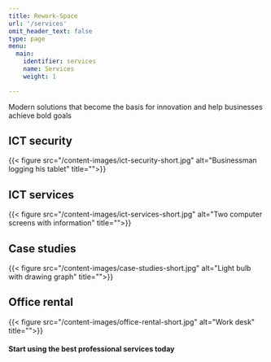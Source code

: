 ```yaml
---
title: Rework-Space
url: '/services'
omit_header_text: false
type: page
menu:
  main:
    identifier: services
    name: Services
    weight: 1

---
```


Modern solutions that become the basis for innovation and help businesses achieve bold goals

## ICT security

{{< figure src="/content-images/ict-security-short.jpg" alt="Businessman logging his tablet" title="">}}

## ICT services

{{< figure src="/content-images/ict-services-short.jpg" alt="Two computer screens with information" title="">}}

## Case studies

{{< figure src="/content-images/case-studies-short.jpg" alt="Light bulb with drawing graph" title="">}}

## Office rental

{{< figure src="/content-images/office-rental-short.jpg" alt="Work desk" title="">}}

#### Start using the best professional services today
